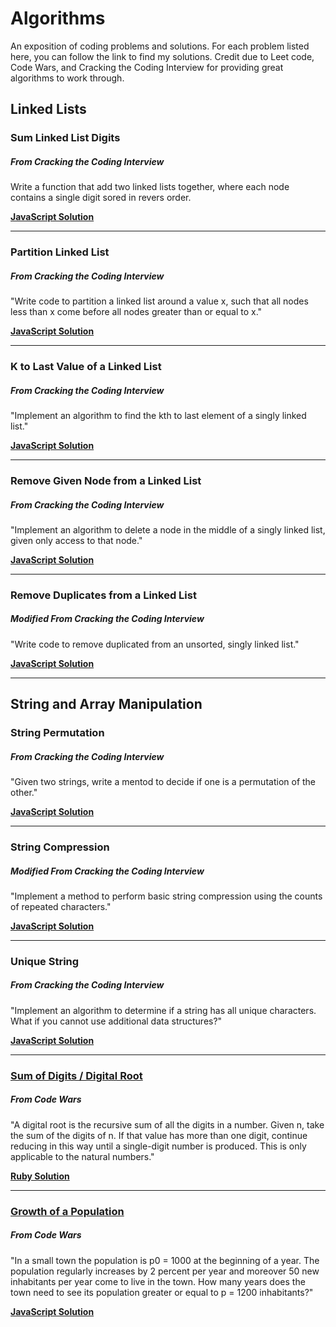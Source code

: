 # Algorithms
An exposition of coding problems and solutions. For each problem listed here, you can follow the link to find my solutions. Credit due to Leet code, Code Wars, and Cracking the Coding Interview for providing great algorithms to work through.

## Linked Lists

### Sum Linked List Digits
##### From Cracking the Coding Interview

Write a function that add two linked lists together, where each node contains a single digit sored in revers order.

**[JavaScript Solution](./Solutions/linkedListSum.js)**

---

### Partition Linked List
##### From Cracking the Coding Interview

"Write code to partition a linked list around a value x, such that all nodes less than x come before all nodes greater than or equal to x."

**[JavaScript Solution](./Solutions/paritionLinkedList.js)**

---

### K to Last Value of a Linked List
##### From Cracking the Coding Interview

"Implement an algorithm to find the kth to last element of a singly linked list."

**[JavaScript Solution](./Solutions/findKToLast.js)**

---

### Remove Given Node from a Linked List
##### From Cracking the Coding Interview

"Implement an algorithm to delete a node in the middle of a singly linked list, given only access to that node."

**[JavaScript Solution](./Solutions/deleteGivenNode.js)**

---

### Remove Duplicates from a Linked List
##### Modified From Cracking the Coding Interview

"Write code to remove duplicated from an unsorted, singly linked list."

**[JavaScript Solution](./Solutions/removeDuplicatedLinkedList.js)**

---

## String and Array Manipulation

### String Permutation
##### From Cracking the Coding Interview

"Given two strings, write a mentod to decide if one is a permutation of the other."

**[JavaScript Solution](./Solutions/stringPermutation.js)**

---

### String Compression
##### Modified From Cracking the Coding Interview

"Implement a method to perform basic string compression using the counts of repeated characters."

**[JavaScript Solution](./Solutions/stringCompression.js)**

---

### Unique String
##### From Cracking the Coding Interview

"Implement an algorithm to determine if a string has all unique characters. What if you cannot use additional data structures?"

**[JavaScript Solution](./Solutions/uniqueString.js)**

---

### [Sum of Digits / Digital Root](https://www.codewars.com/kata/541c8630095125aba6000c00)
##### From Code Wars

"A digital root is the recursive sum of all the digits in a number. Given n, take the sum of the digits of n. If that value has more than one digit, continue reducing in this way until a single-digit number is produced. This is only applicable to the natural numbers."

**[Ruby Solution](./Solutions/digital_root.rb)**

---

### [Growth of a Population](https://www.codewars.com/kata/563b662a59afc2b5120000c6)
##### From Code Wars

"In a small town the population is p0 = 1000 at the beginning of a year. The population regularly increases by 2 percent per year and moreover 50 new inhabitants per year come to live in the town. How many years does the town need to see its population greater or equal to p = 1200 inhabitants?"

**[JavaScript Solution](./Solutions/growthOfAPopulation.js)**
